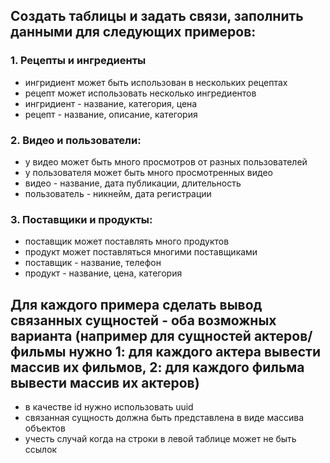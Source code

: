 ## Создать таблицы и задать связи, заполнить данными для следующих примеров:

### 1. Рецепты и ингредиенты
- ингридиент может быть использован в нескольких рецептах
- рецепт может использовать несколько ингредиентов
- ингридиент - название, категория, цена
- рецепт - название, описание, категория

### 2. Видео и пользователи:
- у видео может быть много просмотров от разных пользователей
- у пользователя может быть много просмотренных видео
- видео - название, дата публикации, длительность
- пользователь - никнейм, дата регистрации

### 3. Поставщики и продукты:
- поставщик может поставлять много продуктов
- продукт может поставляться многими поставщиками
- поставщик - название, телефон
- продукт - название, цена, категория

## Для каждого примера сделать вывод связанных сущностей - оба возможных варианта (например для сущностей актеров/фильмы нужно 1: для каждого актера вывести массив их фильмов, 2: для каждого фильма вывести массив их актеров)
- в качестве id нужно использовать uuid
- связанная сущность должна быть представлена в виде массива объектов
- учесть случай когда на строки в левой таблице может не быть ссылок